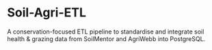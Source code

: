 # Soil-Agri-ETL
A conservation-focused ETL pipeline to standardise and integrate soil health &amp; grazing data from SoilMentor and AgriWebb into PostgreSQL.
